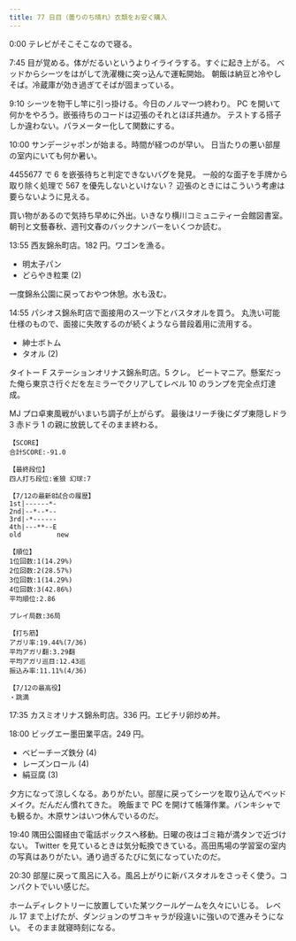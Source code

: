 ```yaml
---
title: 77 日目（曇りのち晴れ）衣類をお安く購入
---
```


0:00 テレビがそこそこなので寝る。

7:45 目が覚める。体がだるいというよりイライラする。すぐに起き上がる。
ベッドからシーツをはがして洗濯機に突っ込んで運転開始。
朝飯は納豆と冷やしそば。冷蔵庫が効き過ぎてそばが固まっている。

9:10 シーツを物干し竿に引っ掛ける。今日のノルマ一つ終わり。
PC を開いて何かをやろう。嵌張待ちのコードは辺張のそれとほぼ共通か。
テストする搭子しか違わない。パラメーター化して関数にする。

10:00 サンデージャポンが始まる。時間が経つのが早い。
日当たりの悪い部屋の室内にいても何か暑い。

4455677 で 6 を嵌張待ちと判定できないバグを発見。
一般的な面子を手牌から取り除く処理で 567 を優先しないといけない？
辺張のときにはこういう考慮は要らないように見える。

買い物があるので気持ち早めに外出。いきなり横川コミュニティー会館図書室。
朝刊と文藝春秋、週刊文春のバックナンバーをいくつか読む。

13:55 西友錦糸町店。182 円。ワゴンを漁る。

* 明太子パン
* どらやき粒栗 (2)

一度錦糸公園に戻っておやつ休憩。水も汲む。

14:55 パシオス錦糸町店で面接用のスーツ下とバスタオルを買う。
丸洗い可能仕様のもので、面接に失敗するのが続くようなら普段着用に流用する。

* 紳士ボトム
* タオル (2)

タイトー F ステーションオリナス錦糸町店。5 クレ。
ビートマニア。懸案だった俺ら東京さ行ぐだを左ミラーでクリアしてレベル 10 のランプを完全点灯達成。

MJ プロ卓東風戦がいまいち調子が上がらず。
最後はリーチ後にダブ東隠しドラ 3 赤ドラ 1 の親に放銃してそのまま終わる。

```text
【SCORE】
合計SCORE:-91.0

【最終段位】
四人打ち段位:雀狼 幻球:7

【7/12の最新8試合の履歴】
1st|------*-
2nd|--*--*--
3rd|-*------
4th|---**--E
old         new

【順位】
1位回数:1(14.29%)
2位回数:2(28.57%)
3位回数:1(14.29%)
4位回数:3(42.86%)
平均順位:2.86

プレイ局数:36局

【打ち筋】
アガリ率:19.44%(7/36)
平均アガリ翻:3.29翻
平均アガリ巡目:12.43巡
振込み率:11.11%(4/36)

【7/12の最高役】
・跳満
```

17:35 カスミオリナス錦糸町店。336 円。エビチリ卵炒め丼。

18:00 ビッグエー墨田業平店。249 円。

* ベビーチーズ鉄分 (4)
* レーズンロール (4)
* 絹豆腐 (3)

夕方になって涼しくなる。ありがたい。部屋に戻ってシーツを取り込んでベッドメイク。だんだん慣れてきた。
晩飯まで PC を開けて帳簿作業。バンキシャでも観るか。木原サンはいつ休んでいるのだ。

19:40 隅田公園経由で電話ボックスへ移動。日曜の夜はゴミ箱が満タンで近づけない。
Twitter を見ているときは気分転換できている。高田馬場の学習室の室内の写真はありがたい。通り過ぎるたびに気になっていたのだ。

20:30 部屋に戻って風呂に入る。風呂上がりに新バスタオルをさっそく使う。コンパクトでいい感じだ。

ホームディレクトリーに放置していた某ツクールゲームを久々にいじる。
レベル 17 まで上げたが、ダンジョンのザコキャラが段違いに強いので進みそうにない。
そのまま就寝時刻になる。
